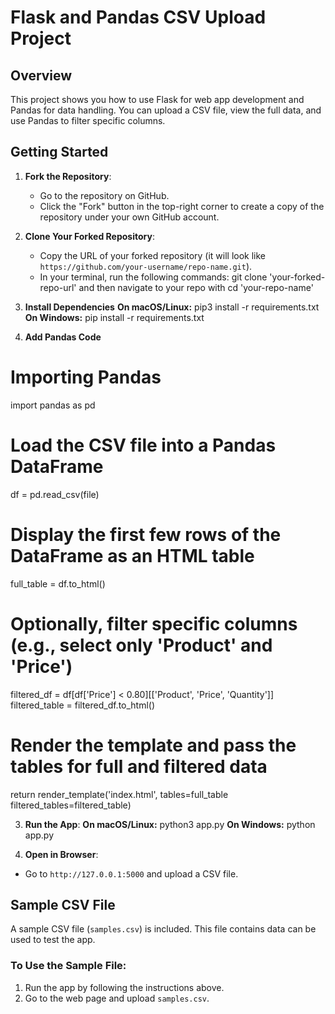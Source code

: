 # Flask and Pandas CSV Upload Project

## Overview
This project shows you how to use Flask for web app development and Pandas for data handling. You can upload a CSV file, view the full data, and use Pandas to filter specific columns.

## Getting Started

1. **Fork the Repository**:
   - Go to the repository on GitHub.
   - Click the "Fork" button in the top-right corner to create a copy of the repository under your own GitHub account.
  
2. **Clone Your Forked Repository**:
   - Copy the URL of your forked repository (it will look like `https://github.com/your-username/repo-name.git`).
   - In your terminal, run the following commands:
      git clone 'your-forked-repo-url' and then navigate to your repo with cd 'your-repo-name'

3. **Install Dependencies**
**On macOS/Linux:**
pip3 install -r requirements.txt
**On Windows:**
pip install -r requirements.txt

4. **Add Pandas Code**
# Importing Pandas
import pandas as pd
# Load the CSV file into a Pandas DataFrame
df = pd.read_csv(file)

# Display the first few rows of the DataFrame as an HTML table
full_table = df.to_html()

# Optionally, filter specific columns (e.g., select only 'Product' and 'Price')
filtered_df = df[df['Price'] < 0.80][['Product', 'Price', 'Quantity']]
filtered_table = filtered_df.to_html()

# Render the template and pass the tables for full and filtered data
return render_template('index.html', tables=full_table
filtered_tables=filtered_table)

3. **Run the App**:
**On macOS/Linux:**
python3 app.py
**On Windows:**
python app.py

4. **Open in Browser**:
- Go to `http://127.0.0.1:5000` and upload a CSV file.

## Sample CSV File

A sample CSV file (`samples.csv`) is included. This file contains data can be used to test the app.

### To Use the Sample File:
1. Run the app by following the instructions above.
2. Go to the web page and upload `samples.csv`.